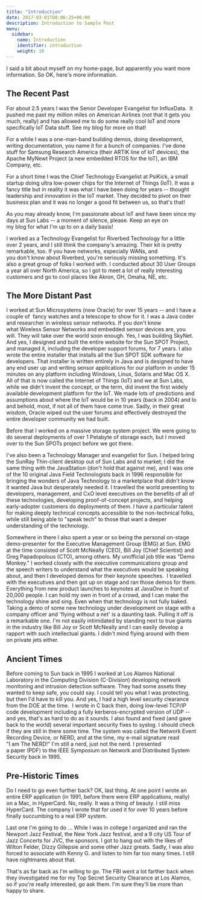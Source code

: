 ```yaml
---
title: "Introduction"
date: 2017-03-01T08:06:25+06:00
description: Introduction to Sample Post
menu:
  sidebar:
    name: Introduction
    identifier: introduction
    weight: 10
---
```


I said a bit about myself on my home-page, but apparently you want more information. So OK, here's more information.

## The Recent Past

For about 2.5 years I was the Senior Developer Evangelist for InfluxData.  It pushed me past my million miles on American Airlines (not that it gets you much, really) and has allowed me to do some really cool IoT and more specifically IoT Data stuff. See my blog for more on that!

For a while I was a one-man-band building demos, doing development, writing documentation, you name it for a bunch of companies. I've done stuff for Samsung Research America (their ARTIK line of IoT devices), the Apache MyNewt Project (a new embedded RTOS for the IoT), an IBM Company, etc.

For a short time I was the Chief Technology Evangelist at PsiKick, a small startup doing ultra low-power chips for the Internet of Things (IoT). It was a fancy title but in reality it was what I have been doing for years -- thought leadership and innovation in the IoT market. They decided to pivot on their business plan and it was no longer a good fit between us, so that's that!

As you may already know, I'm passionate about IoT and have been since my days at Sun Labs -- a moment of silence, please. Keep an eye on my blog for what I'm up to on a daily basis!

I worked as a Technology Evangelist for Riverbed Technology for a little over 2 years, and I still think the company's amazing. Their kit is pretty remarkable, too. If you have networks, especially WANs, and you don't know about Riverbed, you're seriously missing something. It's also a great group of folks I worked with. I conducted about 30 User Groups a year all over North America, so I got to meet a lot of really interesting customers and go to cool places like Akron, OH, Omaha, NE, etc.

## The More Distant Past

I worked at Sun Microsystems (now Oracle) for over 15 years -- and I have a couple of  fancy watches and a telescope to show for it. I was a Java coder and researcher in wireless sensor networks. If you don't know what Wireless Sensor Networks and embedded sensor devices are, you will. They will take over the world soon enough. Yes, I was building SkyNet. And yes, I designed and built the entire website for the Sun SPOT Project, and managed it, including the developer support forums, for 7 years. I also wrote the entire installer that installs all the Sun SPOT SDK software for developers. That installer is written entirely in Java and is designed to have any end user up and writing sensor applications for our platform in under 15 minutes on any platform including Windows, Linux, Solaris and Mac OS X. All of that is now called the Internet of Things (IoT) and we at Sun Labs, while we didn't invent the concept, or the term, did invent the first widely available development platform for the IoT. We made lots of predictions and assumptions about where the IoT would be in 10 years (back in 2004) and lo and behold, most, if not all of them have come true. Sadly, in their great wisdom, Oracle wiped out the user forums and effectively destroyed the entire developer community we had built.

Before that I worked on a massive storage system project. We were going to do several deployments of over 1 Petabyte of storage each, but I moved over to the Sun SPOTs project before we got there.

I've also been a Technology Manager and evangelist for Sun. I helped bring the SunRay Thin-client desktop out of Sun Labs and to market; I did the same thing with the JavaStation (don't hold that against me), and I was one of the 10 original Java Field Technologists back in 1996 responsible for bringing the wonders of Java Technology to a marketplace that didn't know it wanted Java but desperately needed it. I travelled the world presenting to developers, management, and CxO level executives on the benefits of all of these technologies, developing proof-of-concept projects, and helping early-adopter customers do deployments of them. I have a particular talent for making deeply technical concepts accessible to the non-technical folks, while still being able to "speak tech" to those that want a deeper understanding of the technology.

Somewhere in there I also spent a year or so being the personal on-stage demo-presenter for the Executive Management Group (EMG) at Sun. EMG at the time consisted of Scott McNeally (CEO), Bill Joy (Chief Scientist) and Greg Papadopolous (CTO), among others. My unofficial job title was "Demo Monkey." I worked closely with the executive communications group and the speech writers to understand what the executives would be speaking about, and then I developed demos for their keynote speeches.  I travelled with the executives and then got up on stage and ran those demos for them. Everything from new product launches to keynotes at JavaOne in front of 20,000 people. I can hold my own in front of a crowd, and I can make the technology shine and sing. Even when that technology is not fully baked. Taking a demo of some new technology under development on stage with a company officer and 'flying without a net' is a daunting task. Pulling it off is a remarkable one. I'm not easily intimidated by standing next to true giants in the industry like Bill Joy or Scott McNeally and I can easily develop a rapport with such intellectual giants. I didn't mind flying around with them on private jets either.

## Ancient Times

Before coming to Sun back in 1995 I worked at Los Alamos National Laboratory in the Computing Division (C-Division) developing network monitoring and intrusion detection software. They had some assets they wanted to keep safe, you could say. I could tell you what I was protecting, but then I'd have to kill you. And yes, I had a high level security clearance from the DOE at the time.  I wrote in C back then, doing low-level TCP/IP code development including a fully kerberos-encrypted version of UDP -- and yes, that's as hard to do as it sounds. I also found and fixed (and gave back to the world) several important security fixes to syslog. I should check if they are still in there some time. The system was called the Network Event Recording Device, or NERD, and at the time, my e-mail signature read "I am The NERD!" I'm still a nerd, just not the nerd. I presented a paper (PDF) to the IEEE Symposium on Network and Distributed System Security back in 1995.

## Pre-Historic Times

Do I need to go even further back? OK, last thing. At one point I wrote an entire ERP application (in 1991, before there were ERP applications, really) on a Mac, in HyperCard. No, really. It was a thing of beauty. I still miss HyperCard. The company I wrote that for used it for over 10 years before finally succumbing to a real ERP system.

Last one I'm going to do ... While I was in college I organized and ran the Newport Jazz Festival, the New York Jazz festival, and a 9 city US Tour of Jazz Concerts for JVC, the sponsors. I got to hang out with the likes of Wilton Felder, Dizzy Gillepsie and some other Jazz greats. Sadly, I was also forced to associate with Kenny G. and listen to him far too many times. I still have nightmares about that.

That's as far back as I'm willing to go. The FBI went a lot farther back when they investigated me for my Top Secret Security Clearance at Los Alamos, so if you're really interested, go ask them. I'm sure they'll be more than happy to share.

